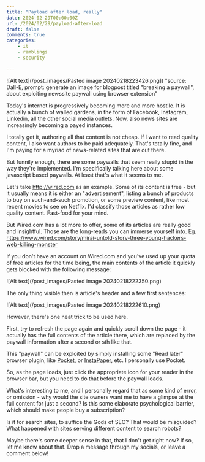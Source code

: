 ```yaml
---
title: "Payload after load, really"
date: 2024-02-29T00:00:00Z
url: /2024/02/29/payload-after-load
draft: false
comments: true
categories: 
    - it
    - ramblings
    - security

---
```


![Alt text](/post_images/Pasted image 20240218223426.png])
"source: Dall-E, prompt: generate an image for blogpost titled "breaking a paywall", about exploiting newssite paywall using browser extension"

Today's internet is progressively becoming more and more hostile. It is actually a bunch of walled gardens, in the form of Facebook, Instagram, Linkedin, all the other social media outlets. Now, also news sites are increasingly becoming a payed instances. 

I totally get it, authoring all that content is not cheap. If I want to read quality content, I also want authors to be paid adequately. That's totally fine, and I'm paying for a myriad of news-related sites that are out there.

But funnily enough, there are some paywalls that seem really stupid in the way they're implemented. I'm specifically talking here about some javascript based paywalls. At least that's what it seems to me. 

Let's take http://wired.com as an example. Some of its content is free - but it usually means it is either an "advertisement", listing a bunch of products to buy on such-and-such promotion, or some preview content, like most recent movies to see on Netflix. I'd classify those articles as rather low quality content. Fast-food for your mind.

But Wired.com has a lot more to offer, some of its articles are really good and insightful. Those are the long-reads you can immerse yourself into. Eg. https://www.wired.com/story/mirai-untold-story-three-young-hackers-web-killing-monster 

If you don't have an account on Wired.com and you've used up your quota of free articles for the time being, the main contents of the article it quickly gets blocked with the following message:

![Alt text](/post_images/Pasted image 20240218222350.png)

The only thing visible then is article's header and a few first sentences:


![Alt text](/post_images/Pasted image 20240218222610.png)

However, there's one neat trick to be used here. 

First, try to refresh the page again and quickly scroll down the page - it actually has the full contents of the article there, which are replaced by the paywall information after a second or sth like that.

This "paywall" can be exploited by simply installing some "Read later" browser plugin, like [Pocket](https://getpocket.com/home), or [InstaPaper](https://www.instapaper.com/), etc. I personally use Pocket. 

So, as the page loads, just click the appropriate icon for your reader in the browser bar, but you need to do that before the paywall loads.

What's interesting to me, and I personally regard that as some kind of error, or omission - why would the site owners want me to have a glimpse at the full content for just a second? Is this some elaborate psychological barrier, which should make people buy a subscription?

Is it for search sites, to suffice the Gods of SEO? That would be misguided? What happened with sites serving different content to search robots?

Maybe there's some deeper sense in that, that I don't get right now? If so, let me know about that. Drop a message through my socials, or leave a comment below!

